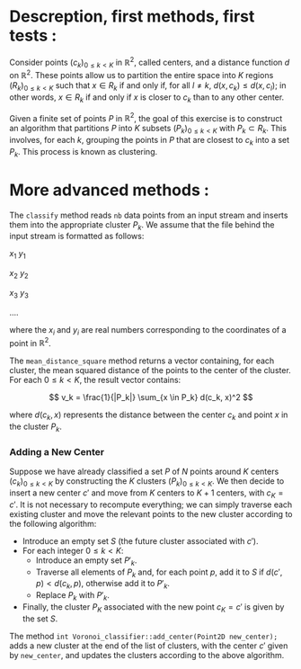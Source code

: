 # Descreption, first methods, first tests :
Consider points $(c_k)_{0 \leq k < K}$ in $\mathbb{R}^2$, called centers, and a distance function $d$ on $\mathbb{R}^2$. These points allow us to partition the entire space into $K$ regions $(R_k)_{0 \leq k < K}$ such that $x \in R_k$ if and only if, for all $l \neq k$, $d(x, c_k) \leq d(x, c_l)$; in other words, $x \in R_k$ if and only if $x$ is closer to $c_k$ than to any other center.

Given a finite set of points $P$ in $\mathbb{R}^2$, the goal of this exercise is to construct an algorithm that partitions $P$ into $K$ subsets $(P_k)_{0 \leq k < K}$ with $P_k \subset R_k$. This involves, for each $k$, grouping the points in $P$ that are closest to $c_k$ into a set $P_k$. This process is known as clustering.

# More advanced methods :

The `classify` method reads `nb` data points from an input stream and inserts them into the appropriate cluster $P_k$. We assume that the file behind the input stream is formatted as follows:

$x_{1}$  $y_{1}$

$x_{2}$  $y_{2}$

$x_{3}$  $y_{3}$

....

where the $x_i$ and $y_i$ are real numbers corresponding to the coordinates of a point in $\mathbb{R}^2$.

The `mean_distance_square` method returns a vector containing, for each cluster, the mean squared distance of the points to the center of the cluster. For each $0 \leq k < K$, the result vector contains:

$$
v_k = \frac{1}{|P_k|} \sum_{x \in P_k} d(c_k, x)^2
$$

where $d(c_k, x)$ represents the distance between the center $c_k$ and point $x$ in the cluster $P_k$.

### Adding a New Center

Suppose we have already classified a set $P$ of $N$ points around $K$ centers $(c_k)_{0 \leq k < K}$ by constructing the $K$ clusters $(P_k)_{0 \leq k < K}$. We then decide to insert a new center $c'$ and move from $K$ centers to $K + 1$ centers, with $c_K = c'$. It is not necessary to recompute everything; we can simply traverse each existing cluster and move the relevant points to the new cluster according to the following algorithm:

- Introduce an empty set $S$ (the future cluster associated with $c'$).
- For each integer $0 \leq k < K$:
  - Introduce an empty set $P'_k$.
  - Traverse all elements of $P_k$ and, for each point $p$, add it to $S$ if $d(c', p) < d(c_k, p)$, otherwise add it to $P'_k$.
  - Replace $P_k$ with $P'_k$.
- Finally, the cluster $P_K$ associated with the new point $c_K = c'$ is given by the set $S$.

The method `int Voronoi_classifier::add_center(Point2D new_center);` adds a new cluster at the end of the list of clusters, with the center $c'$ given by `new_center`, and updates the clusters according to the above algorithm.